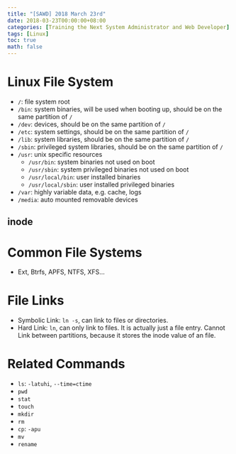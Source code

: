 ```yaml
---
title: "[SAWD] 2018 March 23rd"
date: 2018-03-23T00:00:00+08:00
categories: [Training the Next System Administrator and Web Developer]
tags: [Linux]
toc: true
math: false
---
```


# Linux File System

-	`/`: file system root
-	`/bin`: system binaries, will be used when booting up, should be on the same partition of `/`
-	`/dev`: devices, should be on the same partition of `/`
-	`/etc`: system settings, should be on the same partition of `/`
-	`/lib`: system libraries, should be on the same partition of `/`
-	`/sbin`: privileged system libraries, should be on the same partition of `/`
-	`/usr`: unix specific resources
	-	`/usr/bin`: system binaries not used on boot
	-	`/usr/sbin`: system privileged binaries not used on boot
	-	`/usr/local/bin`: user installed binaries
	-	`/usr/local/sbin`: user installed privileged binaries
-	`/var`: highly variable data, e.g. cache, logs
-	`/media`: auto mounted removable devices

## inode

# Common File Systems

-	Ext, Btrfs, APFS, NTFS, XFS...

# File Links

-	Symbolic Link: `ln -s`, can link to files or directories.
-	Hard Link: `ln`, can only link to files. It is actually just a file entry. Cannot Link between partitions, because it stores the inode value of an file.

# Related Commands

-	`ls`: `-latuhi`, `--time=ctime`
-	`pwd`
-	`stat`
-	`touch`
-	`mkdir`
-	`rm`
-	`cp`: `-apu`
-	`mv`
-	`rename`
